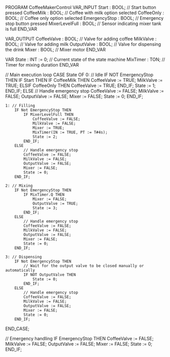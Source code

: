 PROGRAM CoffeeMakerControl
VAR_INPUT
    Start : BOOL; // Start button pressed
    CoffeeMilk : BOOL; // Coffee with milk option selected
    CoffeeOnly : BOOL; // Coffee only option selected
    EmergencyStop : BOOL; // Emergency stop button pressed
    MixerLevelFull : BOOL; // Sensor indicating mixer tank is full
END_VAR

VAR_OUTPUT
    CoffeeValve : BOOL; // Valve for adding coffee
    MilkValve : BOOL; // Valve for adding milk
    OutputValve : BOOL; // Valve for dispensing the drink
    Mixer : BOOL; // Mixer motor
END_VAR

VAR
    State : INT := 0; // Current state of the state machine
    MixTimer : TON; // Timer for mixing duration
END_VAR

// Main execution loop
CASE State OF
    0: // Idle
        IF NOT EmergencyStop THEN
            IF Start THEN
                IF CoffeeMilk THEN
                    CoffeeValve := TRUE;
                    MilkValve := TRUE;
                ELSIF CoffeeOnly THEN
                    CoffeeValve := TRUE;
                END_IF;
                State := 1;
            END_IF;
        ELSE
            // Handle emergency stop
            CoffeeValve := FALSE;
            MilkValve := FALSE;
            OutputValve := FALSE;
            Mixer := FALSE;
            State := 0;
        END_IF;

    1: // Filling
        IF Not EmergencyStop THEN
            IF MixerLevelFull THEN
                CoffeeValve := FALSE;
                MilkValve := FALSE;
                Mixer := TRUE;
                MixTimer(IN := TRUE, PT := T#4s);
                State := 2;
            END_IF;
        ELSE
            // Handle emergency stop
            CoffeeValve := FALSE;
            MilkValve := FALSE;
            OutputValve := FALSE;
            Mixer := FALSE;
            State := 0;
        END_IF;

    2: // Mixing
        IF Not EmergencyStop THEN
            IF MixTimer.Q THEN
                Mixer := FALSE;
                OutputValve := TRUE;
                State := 3;
            END_IF;
        ELSE
            // Handle emergency stop
            CoffeeValve := FALSE;
            MilkValve := FALSE;
            OutputValve := FALSE;
            Mixer := FALSE;
            State := 0;
        END_IF;

    3: // Dispensing
        IF Not EmergencyStop THEN
            // Wait for the output valve to be closed manually or automatically
            IF NOT OutputValve THEN
                State := 0;
            END_IF;
        ELSE
            // Handle emergency stop
            CoffeeValve := FALSE;
            MilkValve := FALSE;
            OutputValve := FALSE;
            Mixer := FALSE;
            State := 0;
        END_IF;
END_CASE;

// Emergency handling
IF EmergencyStop THEN
    CoffeeValve := FALSE;
    MilkValve := FALSE;
    OutputValve := FALSE;
    Mixer := FALSE;
    State := 0;
END_IF;



